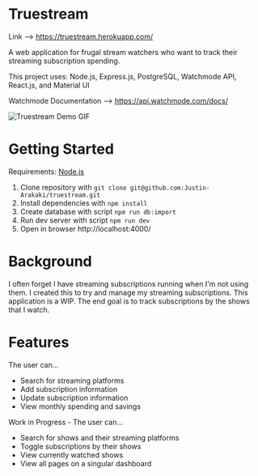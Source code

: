 # Truestream

Link --> https://truestream.herokuapp.com/

A web application for frugal stream watchers who want to track their streaming subscription spending.

This project uses: Node.js, Express.js, PostgreSQL, Watchmode API, React.js, and Material UI

Watchmode Documentation --> https://api.watchmode.com/docs/

![Truestream Demo GIF](https://user-images.githubusercontent.com/97260501/191642397-d44551f4-317e-4468-a4cd-5051b8c6d7db.gif)

# Getting Started

Requirements: [Node.js](https://nodejs.org/) 

1. Clone repository with `git clone git@github.com:Justin-Arakaki/truestream.git`
2. Install dependencies with `npm install`
3. Create database with script `npm run db:import`
4. Run dev server with script `npm run dev`
5. Open in browser http://localhost:4000/

# Background

I often forget I have streaming subscriptions running when I'm not using them. I created this to try and manage my streaming subscriptions. This application is a WIP. The end goal is to track subscriptions by the shows that I watch.

# Features
The user can...
- Search for streaming platforms
- Add subscription information
- Update subscription information
- View monthly spending and savings

Work in Progress - The user can...
- Search for shows and their streaming platforms
- Toggle subscriptions by their shows
- View currently watched shows
- View all pages on a singular dashboard
